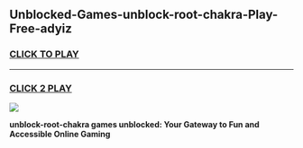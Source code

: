 
## Unblocked-Games-unblock-root-chakra-Play-Free-adyiz
<h3>
<a href="https://premium76.site?title=unblock-root-chakra&ref=10A">CLICK TO PLAY</a></h3>
<hr>

<h3>
<a href="https://premium76.site?title=unblock-root-chakra&ref=10A">CLICK 2 PLAY</a>
  
</h3>

<a href="https://premium76.site?title=unblock-root-chakra&ref=10A"><img src="https://clearcache.store/games.png"></a>


**unblock-root-chakra games unblocked: Your Gateway to Fun and Accessible Online Gaming**
